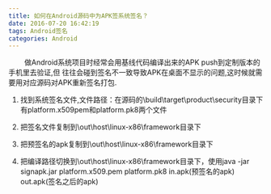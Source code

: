 ```yaml
---
title: 如何在Android源码中为APK签系统签名？
date: 2016-07-20 16:42:19
tags: Android签名
categories: Android
---
```

&#160; &#160; &#160; &#160; 做Android系统项目时经常会用基线代码编译出来的APK push到定制版本的手机里去验证,但
往往会碰到签名不一致导致APK在桌面不显示的问题,这时候就需要用对应源码对APK重新签名打包.
1. 找到系统签名文件,文件路径：在源码的\build\target\product\security目录下有platform.x509pem和platform.pk8两个文件
<!-- more -->
2. 把签名文件复制到\out\host\linux-x86\framework目录下

3. 把预签名的apk复制到\out\host\linux-x86\framework目录下

4. 把编译路径切换到\out\host\linux-x86\framework目录下，使用java -jar signapk.jar platform.x509.pem platform.pk8 in.apk(预签名的apk) out.apk(签名之后的apk)
